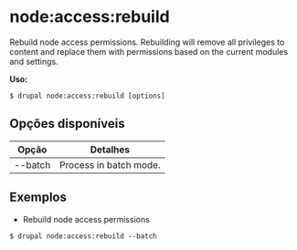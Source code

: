 # node:access:rebuild
Rebuild node access permissions. Rebuilding will remove all privileges to content and replace them with permissions based on the current modules and settings.

**Uso:**
```
$ drupal node:access:rebuild [options]
```

## Opções disponíveis
Opção | Detalhes
-------|-------------
--batch | Process in batch mode.

## Exemplos
* Rebuild node access permissions
```
$ drupal node:access:rebuild --batch
```
